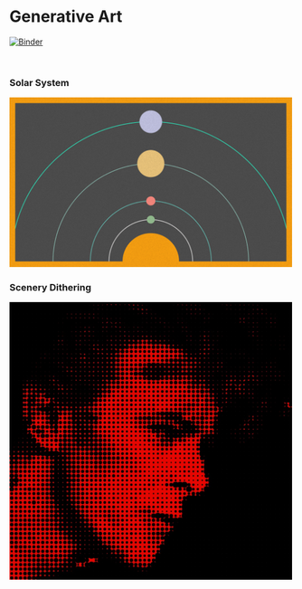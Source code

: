 # Generative Art

[![Binder](https://mybinder.org/badge_logo.svg)](https://mybinder.org/v2/gh/AyrtonB/Generative-Art/main?urlpath=lab)

<br>

### Solar System

<img src="img/solar-system/example.png" width="500"/>

<br>

### Scenery Dithering

<img src="img/scenery/example.jpg" width="500"/>